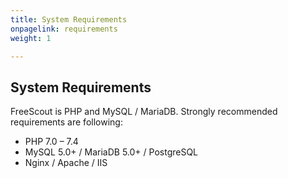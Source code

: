```yaml
---
title: System Requirements
onpagelink: requirements
weight: 1

---
```


System Requirements
-------------------

FreeScout is PHP and MySQL / MariaDB. Strongly recommended requirements are following:

- PHP 7.0 – 7.4
- MySQL 5.0+ / MariaDB 5.0+ / PostgreSQL
- Nginx / Apache / IIS
 